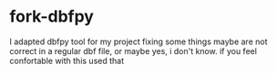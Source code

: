 fork-dbfpy
==========

I adapted dbfpy tool for my project fixing some things maybe are not correct in a regular dbf file, or maybe yes, i don't know. if you feel confortable with this used that
